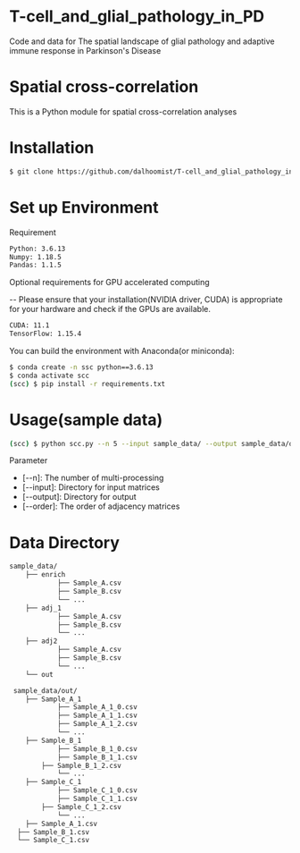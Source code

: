 # T-cell_and_glial_pathology_in_PD
Code and data for The spatial landscape of glial pathology and adaptive immune response in Parkinson's Disease 

# Spatial cross-correlation
This is a Python module for spatial cross-correlation analyses

# Installation
```bash
$ git clone https://github.com/dalhoomist/T-cell_and_glial_pathology_in_PD.git
```

# Set up Environment
Requirement
```bash
Python: 3.6.13
Numpy: 1.18.5
Pandas: 1.1.5
```
Optional requirements for GPU accelerated computing

-- Please ensure that your installation(NVIDIA driver, CUDA) is appropriate for your hardware and check if the GPUs are available.
```bash
CUDA: 11.1
TensorFlow: 1.15.4
```
You can build the environment with Anaconda(or miniconda):
```bash
$ conda create -n ssc python==3.6.13
$ conda activate scc
(scc) $ pip install -r requirements.txt
```

# Usage(sample data)

```bash
(scc) $ python scc.py --n 5 --input sample_data/ --output sample_data/out/ --order 1
```
Parameter
- [--n]: The number of multi-processing
- [--input]: Directory for input matrices
- [--output]: Directory for output
- [--order]: The order of adjacency matrices

# Data Directory
```bash
sample_data/
	├── enrich
    		├── Sample_A.csv
    		├── Sample_B.csv
    		└── ...
	├── adj_1
    		├── Sample_A.csv
    		├── Sample_B.csv
    		└── ...
	├── adj2
    		├── Sample_A.csv
    		├── Sample_B.csv
    		└── ...
	└── out

 sample_data/out/
	├── Sample_A_1
    		├── Sample_A_1_0.csv
    		├── Sample_A_1_1.csv
     		├── Sample_A_1_2.csv
    		└── ...
	├── Sample_B_1
    		├── Sample_B_1_0.csv
    		├── Sample_B_1_1.csv
        ├── Sample_B_1_2.csv
    		└── ...
	├── Sample_C_1
    		├── Sample_C_1_0.csv
    		├── Sample_C_1_1.csv
        ├── Sample_C_1_2.csv
    		└── ...
	├── Sample_A_1.csv
  ├── Sample_B_1.csv
  └── Sample_C_1.csv
```
